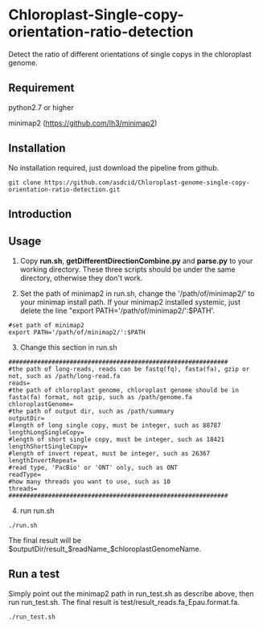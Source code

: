 # Chloroplast-Single-copy-orientation-ratio-detection
Detect the ratio of different orientations of single copys in the chloroplast genome. 

## Requirement
python2.7 or higher

minimap2 (https://github.com/lh3/minimap2)



## Installation
No installation required, just download the pipeline from github.
```
git clone https://github.com/asdcid/Chloroplast-genome-single-copy-orientation-ratio-detection.git
```

## Introduction


## Usage
1. Copy **run.sh**, **getDifferentDirectionCombine.py** and **parse.py** to your working directory. These three scripts should be under the same directory, otherwise they don't work.

2. Set the path of minimap2 in run.sh, change the '/path/of/minimap2/' to your minimap install path. If your minimap2 installed systemic, just delete the line "export PATH='/path/of/minimap2/':$PATH'.   
```
#set path of minimap2
export PATH='/path/of/minimap2/':$PATH
```
3. Change this section in run.sh
```
#############################################################
#the path of long-reads, reads can be fastq(fq), fasta(fa), gzip or not, such as /path/long-read.fa
reads=
#the path of chloroplast genome, chloroplast genome should be in fasta(fa) format, not gzip, such as /path/genome.fa
chloroplastGenome=
#the path of output dir, such as /path/summary
outputDir=
#length of long single copy, must be integer, such as 88787
lengthLongSingleCopy=
#length of short single copy, must be integer, such as 18421
lengthShortSingleCopy=
#length of invert repeat, must be integer, such as 26367
lengthInvertRepeat=
#read type, 'PacBio' or 'ONT' only, such as ONT
readType=
#how many threads you want to use, such as 10
threads=
#############################################################
```

4. run run.sh
```
./run.sh
```
The final result will be $outputDir/result_$readName_$chloroplastGenomeName.

## Run a test
Simply point out the minimap2 path in run_test.sh as describe above, then run run_test.sh. The final result is test/result_reads.fa_Epau.format.fa.
```
./run_test.sh
```
